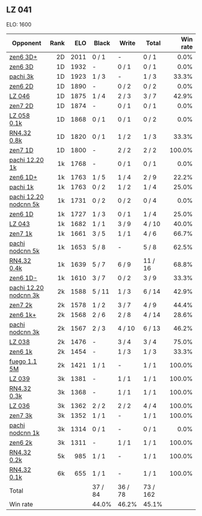 ## LZ 041 ##

ELO: 1600

Opponent | Rank | ELO | Black | Write | Total | Win rate
---------|-----:|----:|-------|-------|-------|-------:
[zen6 3D+](zen6%203D+.md) | 2D | 2011 | 0 / 1 | - | 0 / 1 | 0.0%
[zen6 3D](zen6%203D.md) | 1D | 1932 | - | 0 / 1 | 0 / 1 | 0.0%
[pachi 3k](pachi%203k.md) | 1D | 1923 | 1 / 3 | - | 1 / 3 | 33.3%
[zen6 2D](zen6%202D.md) | 1D | 1890 | - | 0 / 2 | 0 / 2 | 0.0%
[LZ 046](LZ%20046.md) | 1D | 1875 | 1 / 4 | 2 / 3 | 3 / 7 | 42.9%
[zen7 2D](zen7%202D.md) | 1D | 1874 | - | 0 / 1 | 0 / 1 | 0.0%
[LZ 058 0.1k](LZ%20058%200.1k.md) | 1D | 1868 | 0 / 1 | 0 / 1 | 0 / 2 | 0.0%
[RN4.32 0.8k](RN4.32%200.8k.md) | 1D | 1820 | 0 / 1 | 1 / 2 | 1 / 3 | 33.3%
[zen7 1D](zen7%201D.md) | 1D | 1800 | - | 2 / 2 | 2 / 2 | 100.0%
[pachi 12.20 1k](pachi%2012.20%201k.md) | 1k | 1768 | - | 0 / 1 | 0 / 1 | 0.0%
[zen6 1D+](zen6%201D+.md) | 1k | 1763 | 1 / 5 | 1 / 4 | 2 / 9 | 22.2%
[pachi 1k](pachi%201k.md) | 1k | 1763 | 0 / 2 | 1 / 2 | 1 / 4 | 25.0%
[pachi 12.20 nodcnn 5k](pachi%2012.20%20nodcnn%205k.md) | 1k | 1731 | 0 / 2 | 0 / 2 | 0 / 4 | 0.0%
[zen6 1D](zen6%201D.md) | 1k | 1727 | 1 / 3 | 0 / 1 | 1 / 4 | 25.0%
[LZ 043](LZ%20043.md) | 1k | 1682 | 1 / 1 | 3 / 9 | 4 / 10 | 40.0%
[zen7 1k](zen7%201k.md) | 1k | 1661 | 3 / 5 | 1 / 1 | 4 / 6 | 66.7%
[pachi nodcnn 5k](pachi%20nodcnn%205k.md) | 1k | 1653 | 5 / 8 | - | 5 / 8 | 62.5%
[RN4.32 0.4k](RN4.32%200.4k.md) | 1k | 1639 | 5 / 7 | 6 / 9 | 11 / 16 | 68.8%
[zen6 1D-](zen6%201D-.md) | 1k | 1610 | 3 / 7 | 0 / 2 | 3 / 9 | 33.3%
[pachi 12.20 nodcnn 3k](pachi%2012.20%20nodcnn%203k.md) | 2k | 1588 | 5 / 11 | 1 / 3 | 6 / 14 | 42.9%
[zen7 2k](zen7%202k.md) | 2k | 1578 | 1 / 2 | 3 / 7 | 4 / 9 | 44.4%
[zen6 1k+](zen6%201k+.md) | 2k | 1568 | 2 / 6 | 2 / 8 | 4 / 14 | 28.6%
[pachi nodcnn 3k](pachi%20nodcnn%203k.md) | 2k | 1567 | 2 / 3 | 4 / 10 | 6 / 13 | 46.2%
[LZ 038](LZ%20038.md) | 2k | 1476 | - | 3 / 4 | 3 / 4 | 75.0%
[zen6 1k](zen6%201k.md) | 2k | 1454 | - | 1 / 3 | 1 / 3 | 33.3%
[fuego 1.1 5M](fuego%201.1%205M.md) | 2k | 1421 | 1 / 1 | - | 1 / 1 | 100.0%
[LZ 039](LZ%20039.md) | 3k | 1381 | - | 1 / 1 | 1 / 1 | 100.0%
[RN4.32 0.3k](RN4.32%200.3k.md) | 3k | 1368 | - | 1 / 1 | 1 / 1 | 100.0%
[LZ 036](LZ%20036.md) | 3k | 1362 | 2 / 2 | 2 / 2 | 4 / 4 | 100.0%
[zen7 3k](zen7%203k.md) | 3k | 1352 | 1 / 1 | - | 1 / 1 | 100.0%
[pachi nodcnn 1k](pachi%20nodcnn%201k.md) | 3k | 1314 | 0 / 1 | - | 0 / 1 | 0.0%
[zen6 2k](zen6%202k.md) | 3k | 1311 | - | 1 / 1 | 1 / 1 | 100.0%
[RN4.32 0.2k](RN4.32%200.2k.md) | 5k | 985 | 1 / 1 | - | 1 / 1 | 100.0%
[RN4.32 0.1k](RN4.32%200.1k.md) | 6k | 655 | 1 / 1 | - | 1 / 1 | 100.0%
Total | | | 37 / 84 | 36 / 78 | 73 / 162 | 
Win rate| | | 44.0% | 46.2% | 45.1% | 
